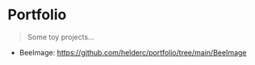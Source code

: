 # Portfolio

> Some toy projects...

- BeeImage: https://github.com/helderc/portfolio/tree/main/BeeImage


